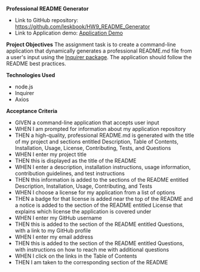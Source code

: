**Professional README Generator**

 - Link to GitHub repository: https://github.com/leskbook/HW9_README_Generator  
 - Link to Application demo: <a href="https://drive.google.com/file/d/1x6cHjbsJ6hzGnpykswCZsYp_PHP0-UbE/view" target="_blank">Application Demo</a>

**Project Objectives**
The assignment task is to create a command-line application that dynamically generates a professional README.md file from a user's input using the [Inquirer package](https://www.npmjs.com/package/inquirer). The application should follow the README best practices. 

**Technologies Used**

 - node.js
 - Inquirer
 - Axios

**Acceptance Criteria**

 - GIVEN a command-line application that accepts user input
 - WHEN I am prompted for information about my application repository
 - THEN a high-quality, professional README.md is generated with the title of my project and sections entitled Description, Table of Contents, Installation, Usage, License, Contributing, Tests, and Questions
 - WHEN I enter my project title
 - THEN this is displayed as the title of the README
 - WHEN I enter a description, installation instructions, usage information, contribution guidelines, and test instructions
 - THEN this information is added to the sections of the README entitled Description, Installation, Usage, Contributing, and Tests
 - WHEN I choose a license for my application from a list of options
 - THEN a badge for that license is added near the top of the README and a notice is added to the section of the README entitled License that explains which license the application is covered under
 - WHEN I enter my GitHub username
 - THEN this is added to the section of the README entitled Questions, with a link to my GitHub profile
 - WHEN I enter my email address
 - THEN this is added to the section of the README entitled Questions, with instructions on how to reach me with additional questions
 - WHEN I click on the links in the Table of Contents
 - THEN I am taken to the corresponding section of the README

